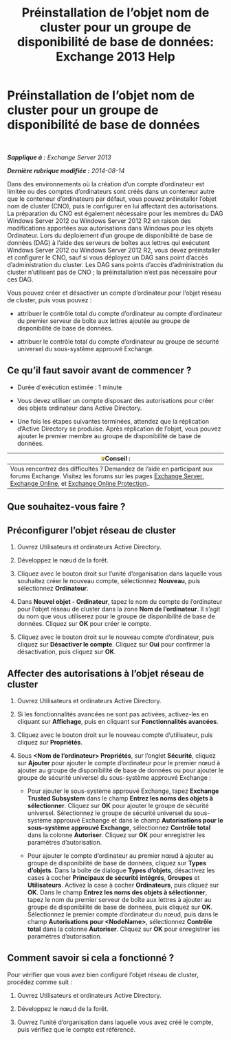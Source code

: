 ﻿---
title: 'Préinstallation de l’objet nom de cluster pour un groupe de disponibilité de base de données: Exchange 2013 Help'
TOCTitle: Préinstallation de l’objet nom de cluster pour un groupe de disponibilité de base de données
ms:assetid: 51ebf2f6-8a02-44ef-a489-ca361cb0f63a
ms:mtpsurl: https://technet.microsoft.com/fr-fr/library/Ff367878(v=EXCHG.150)
ms:contentKeyID: 50478114
ms.date: 04/24/2018
mtps_version: v=EXCHG.150
ms.translationtype: HT
---

# Préinstallation de l’objet nom de cluster pour un groupe de disponibilité de base de données

 

_**Sapplique à :** Exchange Server 2013_

_**Dernière rubrique modifiée :** 2014-08-14_

Dans des environnements où la création d’un compte d’ordinateur est limitée ou des comptes d’ordinateurs sont créés dans un conteneur autre que le conteneur d’ordinateurs par défaut, vous pouvez préinstaller l’objet nom de cluster (CNO), puis le configurer en lui affectant des autorisations. La préparation du CNO est également nécessaire pour les membres du DAG Windows Server 2012 ou Windows Server 2012 R2 en raison des modifications apportées aux autorisations dans Windows pour les objets Ordinateur. Lors du déploiement d’un groupe de disponibilité de base de données (DAG) à l’aide des serveurs de boîtes aux lettres qui exécutent Windows Server 2012 ou Windows Server 2012 R2, vous devez préinstaller et configurer le CNO, sauf si vous déployez un DAG sans point d’accès d’administration du cluster. Les DAG sans points d’accès d’administration du cluster n’utilisent pas de CNO ; la préinstallation n’est pas nécessaire pour ces DAG.

Vous pouvez créer et désactiver un compte d’ordinateur pour l’objet réseau de cluster, puis vous pouvez :

  - attribuer le contrôle total du compte d’ordinateur au compte d’ordinateur du premier serveur de boîte aux lettres ajoutée au groupe de disponibilité de base de données.

  - attribuer le contrôle total du compte d’ordinateur au groupe de sécurité universel du sous-système approuvé Exchange.

## Ce qu’il faut savoir avant de commencer ?

  - Durée d'exécution estimée : 1 minute

  - Vous devez utiliser un compte disposant des autorisations pour créer des objets ordinateur dans Active Directory.

  - Une fois les étapes suivantes terminées, attendez que la réplication d’Active Directory se produise. Après réplication de l’objet, vous pouvez ajouter le premier membre au groupe de disponibilité de base de données.

<table>
<thead>
<tr class="header">
<th><img src="images/Bb125224.tip(EXCHG.150).gif" title="Conseil" alt="Conseil" />Conseil :</th>
</tr>
</thead>
<tbody>
<tr class="odd">
<td>Vous rencontrez des difficultés ? Demandez de l’aide en participant aux forums Exchange. Visitez les forums sur les pages <a href="https://go.microsoft.com/fwlink/p/?linkid=60612">Exchange Server</a>, <a href="https://go.microsoft.com/fwlink/p/?linkid=267542">Exchange Online</a>, et <a href="https://go.microsoft.com/fwlink/p/?linkid=285351">Exchange Online Protection</a>..</td>
</tr>
</tbody>
</table>


## Que souhaitez-vous faire ?

## Préconfigurer l’objet réseau de cluster

1.  Ouvrez Utilisateurs et ordinateurs Active Directory.

2.  Développez le nœud de la forêt.

3.  Cliquez avec le bouton droit sur l’unité d’organisation dans laquelle vous souhaitez créer le nouveau compte, sélectionnez **Nouveau**, puis sélectionnez **Ordinateur**.

4.  Dans **Nouvel objet - Ordinateur**, tapez le nom du compte de l’ordinateur pour l’objet réseau de cluster dans la zone **Nom de l’ordinateur**. Il s’agit du nom que vous utiliserez pour le groupe de disponibilité de base de données. Cliquez sur **OK** pour créer le compte.

5.  Cliquez avec le bouton droit sur le nouveau compte d’ordinateur, puis cliquez sur **Désactiver le compte**. Cliquez sur **Oui** pour confirmer la désactivation, puis cliquez sur **OK**.

## Affecter des autorisations à l’objet réseau de cluster

1.  Ouvrez Utilisateurs et ordinateurs Active Directory.

2.  Si les fonctionnalités avancées ne sont pas activées, activez-les en cliquant sur **Affichage**, puis en cliquant sur **Fonctionnalités avancées**.

3.  Cliquez avec le bouton droit sur le nouveau compte d’utilisateur, puis cliquez sur **Propriétés**.

4.  Sous **\<Nom de l’ordinateur\> Propriétés**, sur l’onglet **Sécurité**, cliquez sur **Ajouter** pour ajouter le compte d’ordinateur pour le premier nœud à ajouter au groupe de disponibilité de base de données ou pour ajouter le groupe de sécurité universel du sous-système approuvé Exchange :
    
      - Pour ajouter le sous-système approuvé Exchange, tapez **Exchange Trusted Subsystem** dans le champ **Entrez les noms des objets à sélectionner**. Cliquez sur **OK** pour ajouter le groupe de sécurité universel. Sélectionnez le groupe de sécurité universel du sous-système approuvé Exchange et dans le champ **Autorisations pour le sous-système approuvé Exchange**, sélectionnez **Contrôle total** dans la colonne **Autoriser**. Cliquez sur **OK** pour enregistrer les paramètres d’autorisation.
    
      - Pour ajouter le compte d’ordinateur au premier nœud à ajouter au groupe de disponibilité de base de données, cliquez sur **Types d’objets**. Dans la boîte de dialogue **Types d’objets**, désactivez les cases à cocher **Principaux de sécurité intégrés**, **Groupes** et **Utilisateurs**. Activez la case à cocher **Ordinateurs**, puis cliquez sur **OK**. Dans le champ **Entrez les noms des objets à sélectionner**, tapez le nom du premier serveur de boîte aux lettres à ajouter au groupe de disponibilité de base de données, puis cliquez sur **OK**. Sélectionnez le premier compte d’ordinateur du nœud, puis dans le champ **Autorisations pour \<NodeName\>**, sélectionnez **Contrôle total** dans la colonne **Autoriser**. Cliquez sur **OK** pour enregistrer les paramètres d’autorisation.

## Comment savoir si cela a fonctionné ?

Pour vérifier que vous avez bien configuré l’objet réseau de cluster, procédez comme suit :

1.  Ouvrez Utilisateurs et ordinateurs Active Directory.

2.  Développez le nœud de la forêt.

3.  Ouvrez l’unité d’organisation dans laquelle vous avez créé le compte, puis vérifiez que le compte est référencé.

